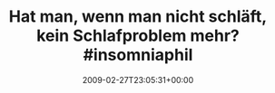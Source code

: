 ---
retweeted: false
source: <a href="http://twitter.com" rel="nofollow">Twitter Web Client</a>
entities:
  hashtags:
  - text: insomniaphilosophie
    indices:
    - '58'
    - '78'
  symbols: []
  user_mentions: []
  urls: []
display_text_range:
- '0'
- '78'
favorite_count: '0'
id_str: '1260165012'
truncated: false
retweet_count: '0'
id: '1260165012'
created_at: Fri Feb 27 23:05:31 +0000 2009
favorited: false
full_text: 'Hat man, wenn man nicht schläft, kein Schlafproblem mehr? #insomniaphilosophie'
lang: de
tags:
- insomniaphilosophie
- pesos/twitter
date: '2009-02-27T23:05:31+00:00'
src: https://twitter.com/bascht/status/1260165012
original_url: https://twitter.com/bascht/status/1260165012
type: twitter_tweet
text: 'Hat man, wenn man nicht schläft, kein Schlafproblem mehr? #insomniaphilosophie'
title: 'Hat man, wenn man nicht schläft, kein Schlafproblem mehr? #insomniaphil'

---